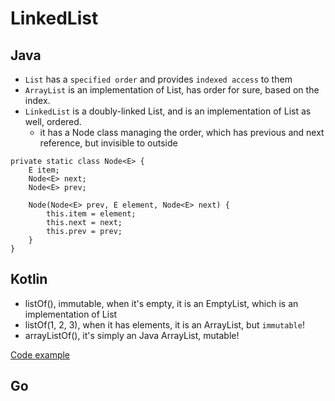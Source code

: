 
# LinkedList

## Java

- `List` has a `specified order` and provides `indexed access` to them
- `ArrayList` is an implementation of List, has order for sure, based on the index.
- `LinkedList` is a doubly-linked List, and is an implementation of List as well, ordered.
    - it has a Node class managing the order, which has previous and next reference, but invisible to outside

```
private static class Node<E> {
    E item;
    Node<E> next;
    Node<E> prev;

    Node(Node<E> prev, E element, Node<E> next) {
        this.item = element;
        this.next = next;
        this.prev = prev;
    }
}
```
## Kotlin

- listOf(), immutable, when it's empty, it is an EmptyList, which is an implementation of List
- listOf(1, 2, 3), when it has elements, it is an ArrayList, but `immutable`!
- arrayListOf(), it's simply an Java ArrayList, mutable!

[Code example](MyLinkedList.kt)

## Go


